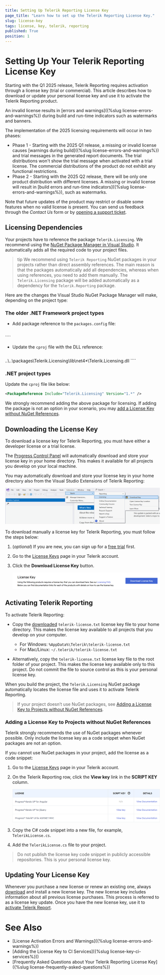 ```yaml
---
title: Setting Up Telerik Reporting License Key
page_title: "Learn how to set up the Telerik Reporting License Key."
slug: license-key
tags: license, key, telerik, reporting
published: True
position: 1
---
```


# Setting Up Your Telerik Reporting License Key

Starting with the Q1 2025 release, Telerik Reporting requires activation through a license key (trial or commercial). This article describes how to download or update your personal license key and use it to activate the Telerik Reporting product.

An invalid license results in [errors and warnings]({%slug license-errors-and-warnings%}) during build and run-time indicators such as watermarks and banners.

The implementation of the 2025 licensing requirements will occur in two phases:

- Phase 1 - Starting with the 2025 Q1 release, a missing or invalid license causes [warnings during build]({%slug license-errors-and-warnings%}) and trial messages in the generated report documents. The trial distributions won't show the trial message when activated with a trial license. The commercial distributions of the product do not exhibit any functional restrictions.
- Phase 2 - Starting with the 2025 Q2 release, there will be only one product distribution with different licenses. A missing or invalid license will result in [build errors and run-time indicators]({%slug license-errors-and-warnings%}), such as watermarks.

Note that future updates of the product may restrict or disable some features when no valid license is present. You can send us feedback through the _Contact Us_ form or by [opening a support ticket](https://www.telerik.com/account/support-center/contact-us?utm_source=licensing&utm_medium=console&utm_campaign=no_references).

## Licensing Dependencies

Your projects have to reference the package `Telerik.Licensing`. We recommend using the [NuGet Package Manager in Visual Studio](https://learn.microsoft.com/en-us/nuget/consume-packages/install-use-packages-visual-studio). It automatically adds all the required code to your project files.

>tip We recommend using `Telerik Reporting` NuGet packages in your projects rather than direct assembly references. The main reason is that the packages automatically add all dependencies, whereas when using references, you need to add them manually. The `Telerik.Licensing` package will be added automatically as a dependency for the `Telerik.Reporting` package.

Here are the changes the Visual Studio NuGet Package Manager will make, depending on the project type:

### The older .NET Framework project types

* Add package reference to the `packages.config` file:

	````XML
<package id="Telerik.Licensing" version="1.*" targetFramework="net4*" />
````
 

* Update the `cproj` file with the DLL reference:

	````XML
<Reference Include="Telerik.Licensing, Version=1.*, Culture=neutral, PublicKeyToken=*, processorArchitecture=MSIL">
		<HintPath>..\..\packages\Telerik.Licensing\lib\net4*\Telerik.Licensing.dll</HintPath>
	</Reference>
````


### .NET project types

Update the `cproj` file like below:

````XML
<PackageReference Include="Telerik.Licensing" Version="1.*" />
````

We strongly recommend adding the above package for licensing. If adding the package is not an option in your scenario, you may [add a License Key without NuGet References](#adding-a-license-key-to-projects-without-nuget-references).

## Downloading the License Key

To download a license key for Telerik Reporting, you must have either a developer license or a trial license. 

The [Progress Control Panel](https://www.telerik.com/download-trial-file/v2/control-panel) will automatically download and store your license key in your home directory. This makes it available for all projects you develop on your local machine.

You may automatically download and store your license key in your home directory also from the Visual Studio Extensions of Telerik Reporting:

![Download License Key through Visual Studio Extension for Telerik Reporting.](images/vs-extension-download-key.png)

To download manually a license key for Telerik Reporting, you must follow the steps below:

1. (_optional_) If you are new, you can sign up for a [free trial](https://www.telerik.com/account/trials) first.
1. Go to the [License Keys](https://www.telerik.com/account/your-licenses/license-keys) page in your Telerik account.
1. Click the **Download License Key** button.

	![Download License Key](images/download-license-key.png)

## Activating Telerik Reporting

To activate Telerik Reporting:

* Copy the [downloaded](#downloading-the-license-key) `telerik-license.txt` license key file to your home directory. This makes the license key available to all projects that you develop on your computer.

	+ For Windows: `%AppData%\Telerik\telerik-license.txt`
	+ For Mac/Linux: `~/.telerik/telerik-license.txt`

* Alternatively, copy the `telerik-license.txt` license key file to the root folder of your project. This makes the license key available only to this project. Do not commit the file to source control as this is your personal license key.

When you build the project, the `Telerik.Licensing` NuGet package automatically locates the license file and uses it to activate Telerik Reporting.

> If your project doesn’t use NuGet packages, see [Adding a License Key to Projects without NuGet References](#adding-a-license-key-to-projects-without-nuget-references).

### Adding a License Key to Projects without NuGet References

Telerik strongly recommends the use of NuGet packages whenever possible. Only include the license key as a code snippet when NuGet packages are not an option.

If you cannot use NuGet packages in your project, add the license as a code snippet:

1. Go to the [License Keys](https://www.telerik.com/account/your-licenses/license-keys) page in your Telerik account.
1. On the Telerik Reporting row, click the __View key__ link in the __SCRIPT KEY__ column. 

	![Download Product Key](images/download-product-key.png)

1. Copy the C# code snippet into a new file, for example, `TelerikLicense.cs`.
1. Add the `TelerikLicense.cs` file to your project.

> Do not publish the license key code snippet in publicly accessible repositories. This is your personal license key.

## Updating Your License Key

Whenever you purchase a new license or renew an existing one, always [download](#downloading-the-license-key) and install a new license key. The new license key includes information about all previous license purchases. This process is referred to as a license key update. Once you have the new license key, use it to [activate Telerik Report](#activating-telerik-reporting).

# See Also

* [License Activation Errors and Warnings]({%slug license-errors-and-warnings%})
* [Adding the License Key to CI Services]({%slug license-key-ci-services%}))
* [Frequently Asked Questions about Your Telerik Reporting License Key]({%slug license-frequently-asked-questions%})
